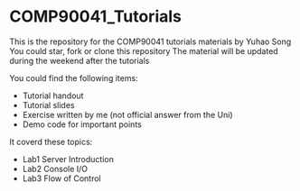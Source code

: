 # COMP90041_Tutorials
This is the repository for the COMP90041 tutorials materials by Yuhao Song
You could star, fork or clone this repository
The material will be updated during the weekend after the tutorials

You could find the following items:
  * Tutorial handout
  * Tutorial slides
  * Exercise written by me (not official answer from the Uni)
  * Demo code for important points
 
It coverd these topics:
 * Lab1 Server Introduction
 * Lab2 Console I/O
 * Lab3 Flow of Control

